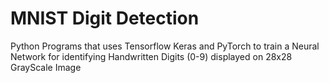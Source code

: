 # MNIST Digit Detection
Python Programs that uses Tensorflow Keras and PyTorch to train a Neural Network for identifying Handwritten Digits (0-9) displayed on 28x28 GrayScale Image